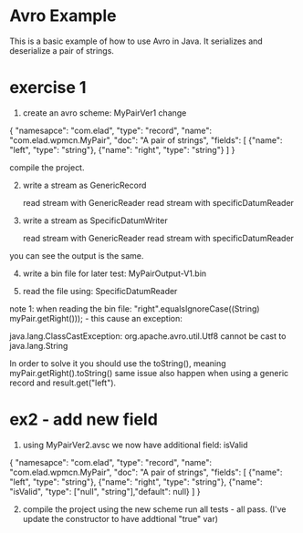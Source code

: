 Avro Example
============
This is a basic example of how to use Avro in Java. It serializes and deserialize a pair
 of strings.

exercise 1
==========
1. create an avro scheme: MyPairVer1
   change 

{
    "namesapce": "com.elad",
    "type": "record",
    "name": "com.elad.wpmcn.MyPair",
    "doc": "A pair of strings",
    "fields": [
        {"name": "left", "type": "string"},
        {"name": "right", "type": "string"}
    ]
}

compile the project.


2. write a stream as GenericRecord
  
   read stream with GenericReader
   read stream with specificDatumReader
      
3. write a stream as SpecificDatumWriter
     
   read stream with GenericReader
   read stream with specificDatumReader

you can see the output is the same.

4. write a bin file for later test: MyPairOutput-V1.bin

5. read the file using: SpecificDatumReader

note 1:
when reading the bin file:
        "right".equalsIgnoreCase((String) myPair.getRight())); - this cause an exception:

java.lang.ClassCastException: org.apache.avro.util.Utf8 cannot be cast to java.lang.String

In order to solve it you should use the toString(), meaning myPair.getRight().toString()
same issue also happen when using a generic record and result.get("left").

ex2 - add new field
===================
1. using MyPairVer2.avsc we now have additional field: isValid

{
    "namesapce": "com.elad",
    "type": "record",
    "name": "com.elad.wpmcn.MyPair",
    "doc": "A pair of strings",
    "fields": [
        {"name": "left", "type": "string"},
        {"name": "right", "type": "string"},
        {"name": "isValid", "type": ["null", "string"],"default": null}
    ]
}

2. compile the project using the new scheme
run all tests - all pass.
(I've update the constructor to have addtional "true" var)




